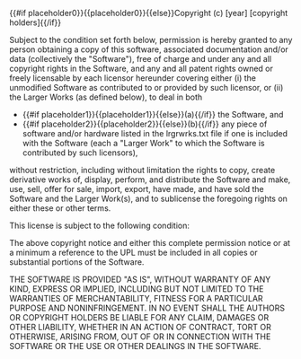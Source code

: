 {{#if placeholder0}}{{placeholder0}}{{else}}Copyright (c) [year] [copyright holders]{{/if}}

Subject to the condition set forth below, permission is hereby granted to any person obtaining a copy of this software, associated documentation and/or data (collectively the &quot;Software&quot;), free of charge and under any and all copyright rights in the Software, and any and all patent rights owned or freely licensable by each licensor hereunder covering either (i) the unmodified Software as contributed to or provided by such licensor, or (ii) the Larger Works (as defined below), to deal in both

* {{#if placeholder1}}{{placeholder1}}{{else}}(a){{/if}} the Software, and
* {{#if placeholder2}}{{placeholder2}}{{else}}(b){{/if}} any piece of software and/or hardware listed in the lrgrwrks.txt file if one is included with the Software (each a &quot;Larger Work&quot; to which the Software is contributed by such licensors),

without restriction, including without limitation the rights to copy, create derivative works of, display, perform, and distribute the Software and make, use, sell, offer for sale, import, export, have made, and have sold the Software and the Larger Work(s), and to sublicense the foregoing rights on either these or other terms.

This license is subject to the following condition:

The above copyright notice and either this complete permission notice or at a minimum a reference to the UPL must be included in all copies or substantial portions of the Software.

THE SOFTWARE IS PROVIDED &quot;AS IS&quot;, WITHOUT WARRANTY OF ANY KIND, EXPRESS OR IMPLIED, INCLUDING BUT NOT LIMITED TO THE WARRANTIES OF MERCHANTABILITY, FITNESS FOR A PARTICULAR PURPOSE AND NONINFRINGEMENT. IN NO EVENT SHALL THE AUTHORS OR COPYRIGHT HOLDERS BE LIABLE FOR ANY CLAIM, DAMAGES OR OTHER LIABILITY, WHETHER IN AN ACTION OF CONTRACT, TORT OR OTHERWISE, ARISING FROM, OUT OF OR IN CONNECTION WITH THE SOFTWARE OR THE USE OR OTHER DEALINGS IN THE SOFTWARE.